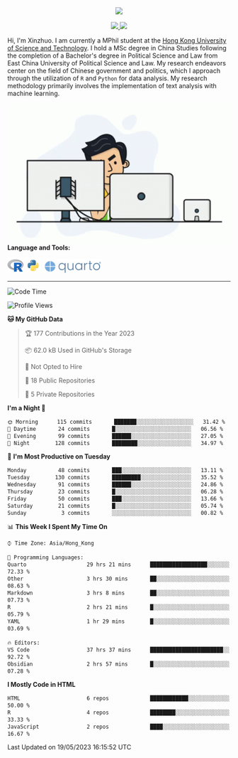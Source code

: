 <div align='center'>
<img src='https://readme-typing-svg.herokuapp.com?font=ubuntu&color=4d3900&center=true&lines=HKUST+Mphil+in+SOSC;Focus+on+China;Code+for+PoliSci'/>
</div>

<p align='center'>
 <a href='https://www.linkedin.com/in/xinzhuo-huang-5161011ba/' target='_blank'>
        <img src='https://img.shields.io/badge/linkedin%20-%230077B5.svg?&style=for-the-badge&logo=linkedin&logoColor=white'/>
    </a>
 <a href='https://twitter.com/HsinchoH' target='_blank'>
        <img src='https://img.shields.io/badge/Twitter-1DA1F2?style=for-the-badge&logo=twitter&logoColor=white'/>
    </a>
    </p>
    
Hi, I'm Xinzhuo. I am currently a MPhil student at the [Hong Kong University of Science and Technology](https://sosc.hkust.edu.hk/node/613). I hold a MSc degree in China Studies following the completion of a Bachelor's degree in Political Science and Law from East China University of Political Science and Law. My research endeavors center on the field of Chinese government and politics, which I approach through the utilization of `R` and `Python` for data analysis. My research methodology primarily involves the implementation of text analysis with machine learning.




<img align='right' src="https://github.com/xinzhuohkust/xinzhuohkust/blob/main/programmer.gif" width="590">



**Language and Tools:**  

<code><img height="36" src="https://raw.githubusercontent.com/github/explore/80688e429a7d4ef2fca1e82350fe8e3517d3494d/topics/r/r.png"></code>
<code><img height="36" src="https://raw.githubusercontent.com/github/explore/80688e429a7d4ef2fca1e82350fe8e3517d3494d/topics/python/python.png"></code>
<code><img height="32" src="https://github.com/quarto-dev/quarto-r/blob/main/man/figures/quarto.png"></code>

---
<!--START_SECTION:waka-->
![Code Time](http://img.shields.io/badge/Code%20Time-508%20hrs%2020%20mins-blue)

![Profile Views](http://img.shields.io/badge/Profile%20Views-113-blue)

**🐱 My GitHub Data** 

> 🏆 177 Contributions in the Year 2023
 > 
> 📦 62.0 kB Used in GitHub's Storage 
 > 
> 🚫 Not Opted to Hire
 > 
> 📜 18 Public Repositories 
 > 
> 🔑 5 Private Repositories  
 > 
**I'm a Night 🦉** 

```text
🌞 Morning      115 commits       ███████░░░░░░░░░░░░░░░░░░   31.42 % 
🌆 Daytime       24 commits       █░░░░░░░░░░░░░░░░░░░░░░░░   06.56 % 
🌃 Evening       99 commits       ██████░░░░░░░░░░░░░░░░░░░   27.05 % 
🌙 Night        128 commits       ████████░░░░░░░░░░░░░░░░░   34.97 % 

```
📅 **I'm Most Productive on Tuesday** 

```text
Monday          48 commits       ███░░░░░░░░░░░░░░░░░░░░░░   13.11 % 
Tuesday        130 commits       █████████░░░░░░░░░░░░░░░░   35.52 % 
Wednesday       91 commits       ██████░░░░░░░░░░░░░░░░░░░   24.86 % 
Thursday        23 commits       █░░░░░░░░░░░░░░░░░░░░░░░░   06.28 % 
Friday          50 commits       ███░░░░░░░░░░░░░░░░░░░░░░   13.66 % 
Saturday        21 commits       █░░░░░░░░░░░░░░░░░░░░░░░░   05.74 % 
Sunday           3 commits       ░░░░░░░░░░░░░░░░░░░░░░░░░   00.82 % 

```


📊 **This Week I Spent My Time On** 

```text
⌚︎ Time Zone: Asia/Hong_Kong

💬 Programming Languages: 
Quarto                   29 hrs 21 mins      ██████████████████░░░░░░░   72.33 % 
Other                    3 hrs 30 mins       ██░░░░░░░░░░░░░░░░░░░░░░░   08.63 % 
Markdown                 3 hrs 8 mins        ██░░░░░░░░░░░░░░░░░░░░░░░   07.73 % 
R                        2 hrs 21 mins       █░░░░░░░░░░░░░░░░░░░░░░░░   05.79 % 
YAML                     1 hr 29 mins        █░░░░░░░░░░░░░░░░░░░░░░░░   03.69 % 

🔥 Editors: 
VS Code                  37 hrs 37 mins      ███████████████████████░░   92.72 % 
Obsidian                 2 hrs 57 mins       █░░░░░░░░░░░░░░░░░░░░░░░░   07.28 % 

```

**I Mostly Code in HTML** 

```text
HTML                     6 repos             ████████████░░░░░░░░░░░░░   50.00 % 
R                        4 repos             ████████░░░░░░░░░░░░░░░░░   33.33 % 
JavaScript               2 repos             ████░░░░░░░░░░░░░░░░░░░░░   16.67 % 

```



 Last Updated on 19/05/2023 16:15:52 UTC
<!--END_SECTION:waka-->
    
    
    
    
    
    
    
    
